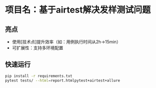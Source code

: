 # 项目名：基于airtest解决发样测试问题
## 亮点
- 使用[技术点]提升效率（如：用例执行时间从2h→15min）
- 可扩展性：支持多环境配置
## 快速运行
```bash
pip install -r requirements.txt
pytest tests/ --html=report.htmlpytest+airtest+allure

